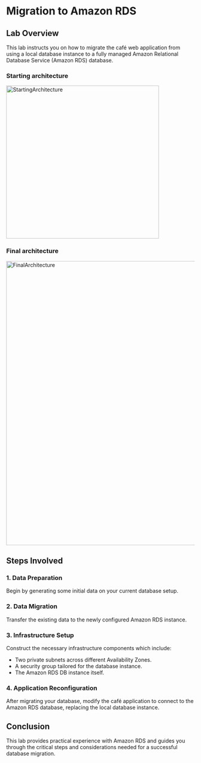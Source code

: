 # Migration to Amazon RDS

## Lab Overview

This lab instructs you on how to migrate the café web application from using a local database instance to a fully managed Amazon Relational Database Service (Amazon RDS) database.

### Starting architecture

<img width="408" alt="StartingArchitecture" src="https://github.com/Mohamed-kittany/Canvas-Lab-179/assets/161580792/7fe37445-7e04-4d63-9b09-76f3e8effa7b">

### Final architecture

<img width="758" alt="FinalArchitecture" src="https://github.com/Mohamed-kittany/Canvas-Lab-179/assets/161580792/a34fbc51-95b0-4ed4-933f-feca81a72da8">

## Steps Involved

### 1. Data Preparation
Begin by generating some initial data on your current database setup.

### 2. Data Migration
Transfer the existing data to the newly configured Amazon RDS instance.

### 3. Infrastructure Setup
Construct the necessary infrastructure components which include:
- Two private subnets across different Availability Zones.
- A security group tailored for the database instance.
- The Amazon RDS DB instance itself.

### 4. Application Reconfiguration
After migrating your database, modify the café application to connect to the Amazon RDS database, replacing the local database instance.

## Conclusion

This lab provides practical experience with Amazon RDS and guides you through the critical steps and considerations needed for a successful database migration.
